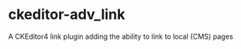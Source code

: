 ckeditor-adv_link
=================

A CKEditor4 link plugin adding the ability to link to local (CMS) pages
